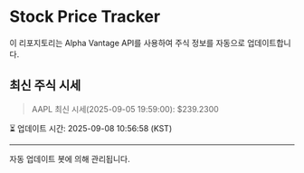 
# Stock Price Tracker

이 리포지토리는 Alpha Vantage API를 사용하여 주식 정보를 자동으로 업데이트합니다.

## 최신 주식 시세
> AAPL 최신 시세(2025-09-05 19:59:00): $239.2300

⏳ 업데이트 시간: 2025-09-08 10:56:58 (KST)

---
자동 업데이트 봇에 의해 관리됩니다.
